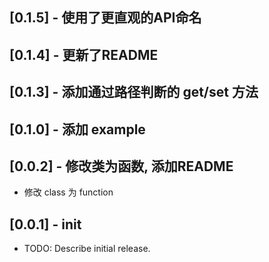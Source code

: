 ## [0.1.5] - 使用了更直观的API命名

## [0.1.4] - 更新了README

## [0.1.3] - 添加通过路径判断的 get/set 方法

## [0.1.0] - 添加 example

## [0.0.2] - 修改类为函数, 添加README

* 修改 class 为 function


## [0.0.1] - init

* TODO: Describe initial release.
